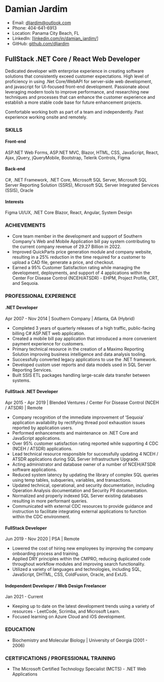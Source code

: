 
# Damian Jardim

- Email: dljardim@outlook.com
- Phone: 404-641-6913
- Location: Panama City Beach, FL
- LinkedIn: [[linkedin.com/in/damian_jardim/](https://www.linkedin.com/in/damianjardim/)]
- GitHub: [github.com/dljardim](https://github.com/dljardim)

## FullStack .NET Core / React Web Developer

Dedicated developer with enterprise experience in creating software solutions that consistently exceed customer expectations. High level of proficiency in using .Net Core/WebAPI for server-side web development, and javascript for UI-focused front-end development. Passionate about leveraging modern tools to improve performance, and researching new techniques and processes that can enhance the customer experience and establish a more stable code base for future enhancement projects.

Comfortable working both as part of a team and independently. Past experience working onsite and remotely.
### SKILLS

#### Front-end

ASP.NET Web Forms, ASP.NET MVC, Blazor, HTML, CSS, JavaScript, React, Ajax, jQuery, jQueryMobile, Bootstrap, Telerik Controls, Figma

#### Back-end

C#, .NET Framework, .NET Core, Microsoft SQL Server, Microsoft SQL Server Reporting Solution (SSRS), Microsoft SQL Server Integrated Services (SSIS), Oracle

#### Interests

Figma UI/UX, .NET Core Blazor, React, Angular, System Design

### ACHIEVEMENTS

- Core team member in the development and support of Southern Company's Web and Mobile Application bill pay system contributing to the current company revenue of 29.27 Billion in 2022.
- Improved QuickParts price generation module and company website, resulting in a 25% reduction in the time required for a customer to upload a CAD file, generate a price, and checkout.
- Earned a 95% Customer Satisfaction rating while managing the development, deployments, and support of 4 applications within the Center For Disease Control (NCEH/ATSDR) - EHPM, Project Profile, CRT, and Sequoia.

### PROFESSIONAL EXPERIENCE

#### .NET Developer

Apr 2007 - Nov 2014 | Southern Company | Atlanta, GA (Hybrid)

- Completed 3 years of quarterly releases of a high traffic, public-facing billing C# ASP.NET web application.
- Created a mobile bill pay application that introduced a more convenient payment experience for customers.
- Primary technical resource in the creation of a Maximo Reporting Solution improving business intelligence and data analysis tooling.
- Successfully converted legacy applications to use the .NET framework.
- Developed custom user reports and data models used in SQL Server Reporting Services.
- Built SSIS ETL packages handling large-scale data transfer between systems.

#### FullStack .NET Developer

Apr 2015 - Apr 2019 | Blended Ventures / Center For Disease Control (NCEH / ATSDR) | Remote

- Company recognition of the immediate improvement of ‘Sequoia’ application availability by rectifying thread pool exhaustion issues reported by application users.
- Performed enhancements and maintenance on .NET Core and JavaScript applications.
- Over 95% customer satisfaction rating reported while supporting 4 CDC (NCEH / ATSDR) applications.
- Lead technical resource responsible for successfully updating 4 NCEH / ATSDR applications during SQL Server Infrastructure Upgrade.
- Acting administrator and database owner of a number of NCEH/ATSDR software applications.
- Reduced system latency by updating the library of complex SQL queries using temp tables, subqueries, variables, and transactions.
- Updated technical, operational, and security documentation, including Operation Analysis documentation and Security PII documentation.
- Normalized and properly indexed SQL Server existing databases resulting in more performant queries.
- Communicated with external CDC resources to provide guidance and instruction to facilitate integrating external applications to function within the CDC environment.

#### FullStack Developer

Jun 2019 - Nov 2020 | PSA | Remote

- Lowered the cost of hiring new employees by improving the company onboarding process and training.
- Applied DRY principles within the CMPRO, reducing duplicated code throughout workflow modules and improving search functionality.
- Utilized a variety of languages and technologies, including SQL, JavaScript, DHTML, CSS, ColdFusion, Oracle, and ExtJS.

#### Independent Developer / Web Design Freelancer

Jan 2021 - Current

- Keeping up to date on the latest development trends using a variety of resources - LeetCode, Scrimba, and Microsoft Learn.
- Focused learning on Azure Cloud and iOS development.

### EDUCATION

- Biochemistry and Molecular Biology | University of Georgia (2001 - 2006)

### CERTIFICATIONS / PROFESSIONAL TRAINING

- The Microsoft Certified Technology Specialist (MCTS) - .NET Web Applications
